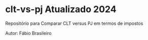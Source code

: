 # clt-vs-pj Atualizado 2024
Repositório para Comparar CLT versus PJ em termos de impostos

Autor: Fábio Brasileiro
